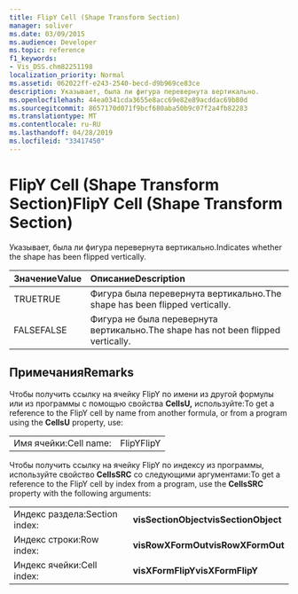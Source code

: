 ```yaml
---
title: FlipY Cell (Shape Transform Section)
manager: soliver
ms.date: 03/09/2015
ms.audience: Developer
ms.topic: reference
f1_keywords:
- Vis_DSS.chm82251198
localization_priority: Normal
ms.assetid: 062022ff-e243-2540-becd-d9b969ce83ce
description: Указывает, была ли фигура перевернута вертикально.
ms.openlocfilehash: 44ea0341cda3655e8acc69e82e89acddac69b80d
ms.sourcegitcommit: 8657170d071f9bcf680aba50b9c07f2a4fb82283
ms.translationtype: MT
ms.contentlocale: ru-RU
ms.lasthandoff: 04/28/2019
ms.locfileid: "33417450"
---
```

# <a name="flipy-cell-shape-transform-section"></a><span data-ttu-id="09f1d-103">FlipY Cell (Shape Transform Section)</span><span class="sxs-lookup"><span data-stu-id="09f1d-103">FlipY Cell (Shape Transform Section)</span></span>

<span data-ttu-id="09f1d-104">Указывает, была ли фигура перевернута вертикально.</span><span class="sxs-lookup"><span data-stu-id="09f1d-104">Indicates whether the shape has been flipped vertically.</span></span>
  
|<span data-ttu-id="09f1d-105">**Значение**</span><span class="sxs-lookup"><span data-stu-id="09f1d-105">**Value**</span></span>|<span data-ttu-id="09f1d-106">**Описание**</span><span class="sxs-lookup"><span data-stu-id="09f1d-106">**Description**</span></span>|
|:-----|:-----|
| <span data-ttu-id="09f1d-107">TRUE</span><span class="sxs-lookup"><span data-stu-id="09f1d-107">TRUE</span></span>  <br/> | <span data-ttu-id="09f1d-108">Фигура была перевернута вертикально.</span><span class="sxs-lookup"><span data-stu-id="09f1d-108">The shape has been flipped vertically.</span></span>  <br/> |
| <span data-ttu-id="09f1d-109">FALSE</span><span class="sxs-lookup"><span data-stu-id="09f1d-109">FALSE</span></span>  <br/> | <span data-ttu-id="09f1d-110">Фигура не была перевернута вертикально.</span><span class="sxs-lookup"><span data-stu-id="09f1d-110">The shape has not been flipped vertically.</span></span>  <br/> |
   
## <a name="remarks"></a><span data-ttu-id="09f1d-111">Примечания</span><span class="sxs-lookup"><span data-stu-id="09f1d-111">Remarks</span></span>

<span data-ttu-id="09f1d-112">Чтобы получить ссылку на ячейку FlipY по имени из другой формулы или из программы с помощью свойства **CellsU,** используйте:</span><span class="sxs-lookup"><span data-stu-id="09f1d-112">To get a reference to the FlipY cell by name from another formula, or from a program using the **CellsU** property, use:</span></span> 
  
|||
|:-----|:-----|
| <span data-ttu-id="09f1d-113">Имя ячейки:</span><span class="sxs-lookup"><span data-stu-id="09f1d-113">Cell name:</span></span>  <br/> | <span data-ttu-id="09f1d-114">FlipY</span><span class="sxs-lookup"><span data-stu-id="09f1d-114">FlipY</span></span>  <br/> |
   
<span data-ttu-id="09f1d-115">Чтобы получить ссылку на ячейку FlipY по индексу из программы, используйте свойство **CellsSRC** со следующими аргументами:</span><span class="sxs-lookup"><span data-stu-id="09f1d-115">To get a reference to the FlipY cell by index from a program, use the **CellsSRC** property with the following arguments:</span></span> 
  
|||
|:-----|:-----|
| <span data-ttu-id="09f1d-116">Индекс раздела:</span><span class="sxs-lookup"><span data-stu-id="09f1d-116">Section index:</span></span>  <br/> |<span data-ttu-id="09f1d-117">**visSectionObject**</span><span class="sxs-lookup"><span data-stu-id="09f1d-117">**visSectionObject**</span></span> <br/> |
| <span data-ttu-id="09f1d-118">Индекс строки:</span><span class="sxs-lookup"><span data-stu-id="09f1d-118">Row index:</span></span>  <br/> |<span data-ttu-id="09f1d-119">**visRowXFormOut**</span><span class="sxs-lookup"><span data-stu-id="09f1d-119">**visRowXFormOut**</span></span> <br/> |
| <span data-ttu-id="09f1d-120">Индекс ячейки:</span><span class="sxs-lookup"><span data-stu-id="09f1d-120">Cell index:</span></span>  <br/> |<span data-ttu-id="09f1d-121">**visXFormFlipY**</span><span class="sxs-lookup"><span data-stu-id="09f1d-121">**visXFormFlipY**</span></span> <br/> |
   

